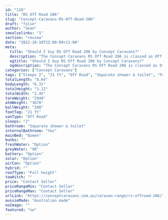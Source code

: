 ```yaml
---
id: "116"
title: "RS Off Road 206"
slug: "Concept-Caravans-RS-Off-Road-206"
draft: "false"
author: "Sean"
seealsolinks: "1"
section: "review"
date: "2022-10-10T22:00:09+11:00"
meta:
  title: "Should I buy RS Off Road 206 by Concept Caravans?"
  description: "The Concept Caravans RS Off Road 206 is classed as Off Road, and sleeps 2 people. It is Australian made and comes in at 21 ft. It generally has Separate shower & toilet."
  ogtitle: "Should I buy RS Off Road 206 by Concept Caravans?"
  ogdescription: "The Concept Caravans RS Off Road 206 is classed as Off Road, and sleeps 2 people. It is Australian made and comes in at 21 ft. It generally has Separate shower & toilet."
categories: ["Concept Caravans"]
tags: ["Sleeps 2", "21 ft", "Off Road", "Separate shower & toilet", "Full height", "Price Unknown"]
totalLength: "8.64"
bodyLength: "6.31"
totalHeight: "3.12"
totalWidth: "2.45"
tareWeight: "2940"
atmWeight: "3670"
ballWeight: "200"
footTag: "21 ft"
vanType: "Off Road"
sleeps: "2"
bathroom: "Separate shower & toilet"
internalBathroom: "Yes"
mainBed: "Queen"
bunks: ""
freshWater: "Option"
greyWater: "90"
battery: "Option"
solar: "Option"
airCon: "Option"
hybrid: ""
roofType: "Full height"
towHitch: ""
price: "Contact Seller"
priceRangeMin: "Contact Seller"
priceRangeMax: "Contact Seller"
urlLink: "https://conceptcaravans.com.au/caravan-range/rs-offroad-206/"
aussieMade: "Australian made"
noImage: ""
featured: "no"
---
```

